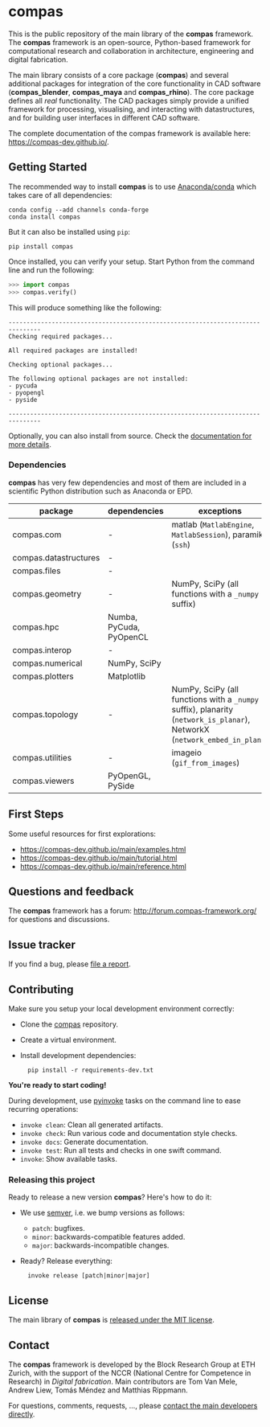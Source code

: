 # compas

This is the public repository of the main library of the **compas** framework.
The **compas** framework is an open-source, Python-based framework for computational research and collaboration in architecture, engineering and digital fabrication.

The main library consists of a core package (**compas**) and several additional
packages for integration of the core functionality in CAD software (**compas_blender**, **compas_maya** and **compas_rhino**). The core package defines all *real* functionality.
The CAD packages simply provide a unified framework for processing, visualising, and interacting with datastructures, and for building user interfaces in different CAD software.

The complete documentation of the compas framework is available here: https://compas-dev.github.io/.

## Getting Started

The recommended way to install **compas** is to use [Anaconda/conda](https://conda.io/docs/) which takes care of all dependencies:

    conda config --add channels conda-forge
    conda install compas

But it can also be installed using `pip`:

    pip install compas

Once installed, you can verify your setup. Start Python from the command line and run the following:

```python
>>> import compas
>>> compas.verify()
```

This will produce something like the following:

    -------------------------------------------------------------------------------
    Checking required packages...

    All required packages are installed!

    Checking optional packages...

    The following optional packages are not installed:
    - pycuda
    - pyopengl
    - pyside

    -------------------------------------------------------------------------------

Optionally, you can also install from source. Check the [documentation for more details](https://compas-dev.github.io/gettingstarted.html).

### Dependencies

**compas** has very few dependencies and most of them are included in a scientific
Python distribution such as Anaconda or EPD.

| package               | dependencies             | exceptions
| --------------------- | ------------------------ | -------------------------- 
| compas.com            | -                        | matlab (``MatlabEngine``, ``MatlabSession``), paramiko (``ssh``)
| compas.datastructures | -                        |
| compas.files          | -                        |
| compas.geometry       | -                        | NumPy, SciPy (all functions with a ``_numpy`` suffix)
| compas.hpc            | Numba, PyCuda, PyOpenCL  | 
| compas.interop        | -                        |
| compas.numerical      | NumPy, SciPy             |
| compas.plotters       | Matplotlib               |
| compas.topology       | -                        | NumPy, SciPy (all functions with a ``_numpy`` suffix), planarity (``network_is_planar``), NetworkX (``network_embed_in_plane``)
| compas.utilities      | -                        | imageio (``gif_from_images``)
| compas.viewers        | PyOpenGL, PySide         |

## First Steps

Some useful resources for first explorations:

* https://compas-dev.github.io/main/examples.html
* https://compas-dev.github.io/main/tutorial.html
* https://compas-dev.github.io/main/reference.html

## Questions and feedback

The **compas** framework has a forum: http://forum.compas-framework.org/
for questions and discussions.

## Issue tracker

If you find a bug, please [file a report](https://github.com/compas-dev/compas/issues).

## Contributing

Make sure you setup your local development environment correctly:

* Clone the [compas](https://github.com/compas-dev/compas) repository.
* Create a virtual environment.
* Install development dependencies:

        pip install -r requirements-dev.txt

**You're ready to start coding!**

During development, use [pyinvoke](http://docs.pyinvoke.org/) tasks on the
command line to ease recurring operations:

* `invoke clean`: Clean all generated artifacts.
* `invoke check`: Run various code and documentation style checks.
* `invoke docs`: Generate documentation.
* `invoke test`: Run all tests and checks in one swift command.
* `invoke`: Show available tasks.

### Releasing this project

Ready to release a new version **compas**? Here's how to do it:

* We use [semver](http://semver.org), i.e. we bump versions as follows:

  * `patch`: bugfixes.
  * `minor`: backwards-compatible features added.
  * `major`: backwards-incompatible changes.

* Ready? Release everything:

        invoke release [patch|minor|major]

## License

The main library of **compas** is [released under the MIT license](https://compas-dev.github.io/license.html).

## Contact

The **compas** framework is developed by the Block Research Group at ETH Zurich,
with the support of the NCCR (National Centre for Competence in Research) in *Digital fabrication*.
Main contributors are Tom Van Mele, Andrew Liew, Tomás Méndez and Matthias Rippmann.

For questions, comments, requests, ..., please [contact the main developers directly](mailto:van.mele@arch.ethz.ch,liew@arch.ethz.ch,mendez@arch.ethz.ch,rippmann@arch.ethz.ch).
